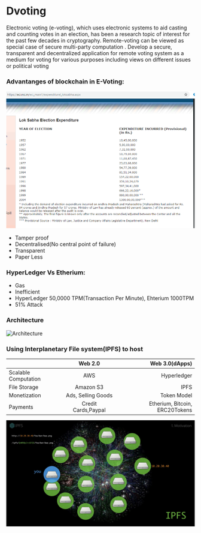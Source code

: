 # Dvoting
Electronic voting (e-voting), which uses electronic systems to aid
casting and counting votes in an election, has been a research
topic of interest for the past few decades in cryptography.
Remote-voting can be viewed as special case of secure multi-party
computation . Develop a secure, transparent and decentralized
application for remote voting system as a medium for voting for
various purposes including views on different issues or political
voting

### Advantanges of blockchain in E-Voting:
![Money spend in Election](assets/Evote.PNG)
- Tamper proof
- Decentralised(No central point of failure)
- Transparent
- Paper Less
### HyperLedger Vs Etherium:
- Gas
- Inefficient
- HyperLedger 50,0000 TPM(Transaction Per Minute), Ehterium 1000TPM
- 51% Attack
### Architecture
![Architecture](assets/architecture.png)

### Using Interplanetary File system(IPFS) to host
|                      | Web 2.0 | Web 3.0(dApps) |
| -------------------- |:----------:| -----:|
| Scalable Computation | AWS | Hyperledger  |
| File Storage | Amazon S3 | IPFS |
| Monetization | Ads, Selling Goods | Token Model |
| Payments | Credit Cards,Paypal| Etherium, Bitcoin, ERC20Tokens|
![IPFS](assets/ipfs.jpeg)
